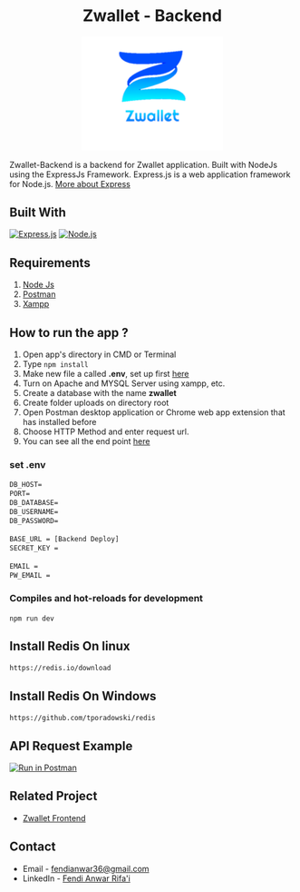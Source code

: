<h1 align="center">Zwallet - Backend</h1>
<p align="center">
  <img width="250" src="./screenshots/logo.png"/>
</p>


Zwallet-Backend is a backend for Zwallet application. Built with NodeJs using the ExpressJs Framework.
Express.js is a web application framework for Node.js. [More about Express](https://en.wikipedia.org/wiki/Express.js)
## Built With
[![Express.js](https://img.shields.io/badge/Express-4.17.1-brightgreen)](https://expressjs.com/en/starter/installing.html)
[![Node.js](https://img.shields.io/badge/Node%20Js-14.15.4-orange)](https://nodejs.org/)

## Requirements
1. <a href="https://nodejs.org/en/download/">Node Js</a>
2. <a href="https://www.getpostman.com/">Postman</a>
3. [Xampp](https://www.apachefriends.org/download.html)

## How to run the app ?
1. Open app's directory in CMD or Terminal
2. Type 
```npm install```
3. Make new file a called **.env**, set up first [here](#set-env)
4. Turn on Apache and MYSQL Server using xampp, etc.
5. Create a database with the name **zwallet** 
6. Create folder uploads on directory root
6. Open Postman desktop application or Chrome web app extension that has installed before
7. Choose HTTP Method and enter request url.
8. You can see all the end point [here](#api-request-example)


### set .env
```
DB_HOST=
PORT=
DB_DATABASE=
DB_USERNAME=
DB_PASSWORD=

BASE_URL = [Backend Deploy]
SECRET_KEY = 

EMAIL = 
PW_EMAIL = 
```

### Compiles and hot-reloads for development
```
npm run dev
```

## Install Redis On linux
```
https://redis.io/download
```


## Install Redis On Windows
```
https://github.com/tporadowski/redis
```

## API Request Example 

[![Run in Postman](https://run.pstmn.io/button.svg)](https://app.getpostman.com/run-collection/95accfab92ed0867b22e)

## Related Project

- [Zwallet Frontend](https://github.com/FendiAnwarRifai/Zwallet-Frontend)

<!-- CONTACT -->
## Contact

- Email - fendianwar36@gmail.com
- LinkedIn - [Fendi Anwar Rifa'i](https://www.linkedin.com/in/fendi-anwar-rifai/)




